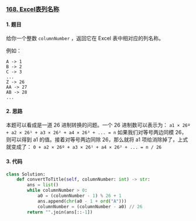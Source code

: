### [168. Excel表列名称](https://leetcode-cn.com/problems/excel-sheet-column-title/)

#### 1. 题目

给你一个整数 `columnNumber` ，返回它在 Excel 表中相对应的列名称。

例如：

```
A -> 1
B -> 2
C -> 3
...
Z -> 26
AA -> 27
AB -> 28 
...
```

#### 2. 思路

本题可以看成是一道 26 进制转换的问题。一个 26 进制数可以表示为：
`a1 × 26º + a2 × 26¹ + a3 × 26² + a4 × 26³ + ... = n`
如果我们对等号两边同模 26，则可以得到 a1 的值。接着对等号两边同除 26，那么就将 a1 项给消除掉了，上式就变成了：
`0 + a2 × 26º + a3 × 26¹ + a4 × 26² + ... = n / 26`

#### 3. 代码

```python
class Solution:
    def convertToTitle(self, columnNumber: int) -> str:
        ans = list()
        while columnNumber > 0:
            a0 = (columnNumber - 1) % 26 + 1
            ans.append(chr(a0 - 1 + ord("A")))
            columnNumber = (columnNumber - a0) // 26
        return "".join(ans[::-1])
```

